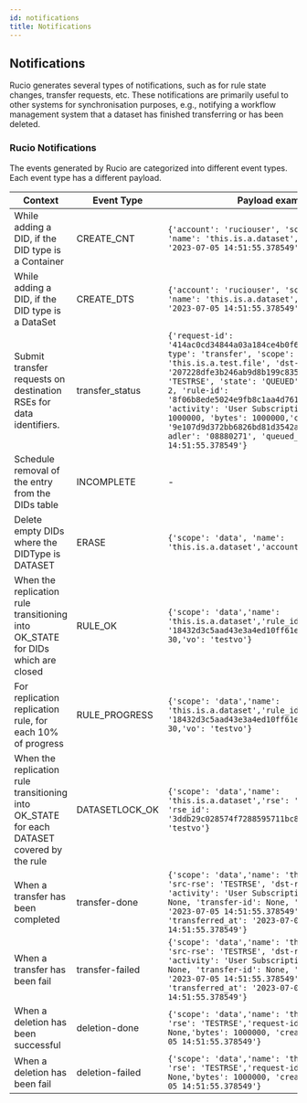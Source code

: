 ```yaml
---
id: notifications
title: Notifications
---
```


## Notifications

Rucio generates several types of notifications, such as for rule state changes, transfer requests, etc. 
These notifications are primarily useful to other systems for synchronisation purposes, e.g., notifying a workflow management system that a dataset has finished transferring or has been deleted.

### Rucio Notifications

The events generated by Rucio are categorized into different event types. Each event type has a different payload.

| Context                                                                                    | Event Type      | Payload example                                                                                                                                                                                                                                                                                                                                                                                                                                                                                      |
|--------------------------------------------------------------------------------------------|-----------------|------------------------------------------------------------------------------------------------------------------------------------------------------------------------------------------------------------------------------------------------------------------------------------------------------------------------------------------------------------------------------------------------------------------------------------------------------------------------------------------------------|
| While adding a DID, if the DID type is a Container                                         | CREATE_CNT      | ```{'account': 'ruciouser', 'scope': 'data', 'name': 'this.is.a.dataset', 'expired_at': '2023-07-05 14:51:55.378549' or None}```                                                                                                                                                                                                                                                                                                                                                                     |
| While adding a DID, if the DID type is a DataSet                                           | CREATE_DTS      | ```{'account': 'ruciouser', 'scope': 'data', 'name': 'this.is.a.dataset', 'expired_at': '2023-07-05 14:51:55.378549' or None}```                                                                                                                                                                                                                                                                                                                                                                     |
| Submit transfer requests on destination RSEs for data identifiers.                         | transfer_status | ```{'request-id': '414ac0cd34844a03a184ce4b0f640dd1', 'request-type': 'transfer', 'scope': 'data', 'name': 'this.is.a.test.file', 'dst-rse-id': '207228dfe3b246ab9d8b199c8358e864', 'dst-rse': 'TESTRSE', 'state': 'QUEUED', 'retry-count': 2, 'rule-id': '8f06b8ede5024e9fb8c1aa4d761627f0', 'activity': 'User Subscription', 'file-size': 1000000, 'bytes': 1000000,'checksum-md5': '9e107d9d372bb6826bd81d3542a419d6', 'checksum-adler': '08880271', 'queued_at': '2023-07-05 14:51:55.378549'}``` |
| Schedule removal of the entry from the DIDs table                                          | INCOMPLETE      | -                                                                                                                                                                                                                                                                                                                                                                                                                                                                                                    |
| Delete empty DIDs where the DIDType is DATASET                                             | ERASE           | ```{'scope': 'data', 'name': 'this.is.a.dataset','account': 'root'}```                                                                                                                                                                                                                                                                                                                                                                                                                               |
| When the replication rule transitioning into OK_STATE for DIDs which are closed            | RULE_OK         | ```{'scope': 'data','name': 'this.is.a.dataset','rule_id': '18432d3c5aad43e3a4ed10ff61e5d1ce','progress': 30,'vo': 'testvo'}```                                                                                                                                                                                                                                                                                                                                                                      |
| For replication replication rule, for each 10% of progress                                 | RULE_PROGRESS   | ```{'scope': 'data','name': 'this.is.a.dataset','rule_id': '18432d3c5aad43e3a4ed10ff61e5d1ce','progress': 30,'vo': 'testvo'}```                                                                                                                                                                                                                                                                                                                                                                      |
| When the replication rule transitioning into OK_STATE for each DATASET covered by the rule | DATASETLOCK_OK  | ```{'scope': 'data','name': 'this.is.a.dataset','rse': 'TESTRSE', 'rse_id': '3ddb29c028574f7288595711bc83f3e6''vo': 'testvo'}```                                                                                                                                                                                                                                                                                                                                                                      |
| When a transfer has been completed                                                         | transfer-done   | ```{'scope': 'data','name': 'this.is.a.dataset', 'src-rse': 'TESTRSE', 'dst-rse': 'TESTRSE', 'activity': 'User Subscription', 'request-id': None, 'transfer-id': None, 'created_at': '2023-07-05 14:51:55.378549', 'transferred_at': '2023-07-05 14:51:55.378549'}```                                                                                                                                                                                                                                                                                                                                         |
| When a transfer has been fail                                                              | transfer-failed | ```{'scope': 'data','name': 'this.is.a.dataset', 'src-rse': 'TESTRSE', 'dst-rse': 'TESTRSE', 'activity': 'User Subscription', 'request-id': None, 'transfer-id': None, 'created_at': '2023-07-05 14:51:55.378549', 'transferred_at': '2023-07-05 14:51:55.378549'}```                                                                                                                                                                                                                                                                                                                                         |
| When a deletion has been successful                                                        | deletion-done   | ```{'scope': 'data','name': 'this.is.a.dataset', 'rse': 'TESTRSE','request-id': None, 'url': None,'bytes': 1000000, 'created_at': '2023-07-05 14:51:55.378549'}```                                                                                                                                                                                                                                                                                                                                    |
| When a deletion has been fail                                                              | deletion-failed |  ```{'scope': 'data','name': 'this.is.a.dataset', 'rse': 'TESTRSE','request-id': None, 'url': None,'bytes': 1000000, 'created_at': '2023-07-05 14:51:55.378549'}```                                                                                                                                                                                                                                                                                                                                   |

